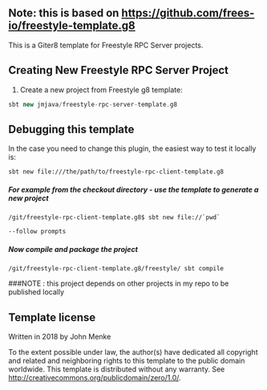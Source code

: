 ## Note: this is based on https://github.com/frees-io/freestyle-template.g8
This is a Giter8 template for Freestyle RPC Server projects.

## Creating New Freestyle RPC Server Project

1. Create a new project from Freestyle g8 template:

```scala
sbt new jmjava/freestyle-rpc-server-template.g8
```

## Debugging this template

In the case you need to change this plugin, the easiest way to test it locally is:

```
sbt new file:///the/path/to/freestyle-rpc-client-template.g8
```


##### For example from the checkout directory - use the template to generate a new project

```
/git/freestyle-rpc-client-template.g8$ sbt new file://`pwd`﻿

--follow prompts

```

##### Now compile and package the project

```
/git/freestyle-rpc-client-template.g8/freestyle/ sbt compile

```

###NOTE : this project depends on other projects in my repo to be published locally


Template license
----------------
Written in 2018 by John Menke

To the extent possible under law, the author(s) have dedicated all copyright and related
and neighboring rights to this template to the public domain worldwide.
This template is distributed without any warranty. See <http://creativecommons.org/publicdomain/zero/1.0/>.